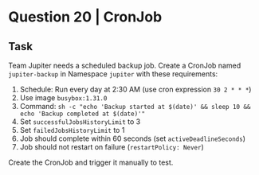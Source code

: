 # Question 20 | CronJob

## Task
Team Jupiter needs a scheduled backup job. Create a CronJob named `jupiter-backup` in Namespace `jupiter` with these requirements:

1. Schedule: Run every day at 2:30 AM (use cron expression `30 2 * * *`)
2. Use image `busybox:1.31.0`
3. Command: `sh -c "echo 'Backup started at $(date)' && sleep 10 && echo 'Backup completed at $(date)'"`
4. Set `successfulJobsHistoryLimit` to 3
5. Set `failedJobsHistoryLimit` to 1
6. Job should complete within 60 seconds (set `activeDeadlineSeconds`)
7. Job should not restart on failure (`restartPolicy: Never`)

Create the CronJob and trigger it manually to test.


